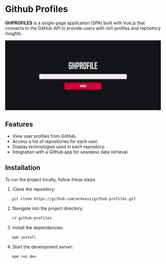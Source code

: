 # **Github Profiles**

**GHPROFILES** is a single-page application (SPA) built with Vue.js that connects to the GitHub API to provide users with rich profiles and repository insights.

![Preview of the app](./public/preview.jpg)

## Features

- View user profiles from GitHub.
- Access a list of repositories for each user.
- Display technologies used in each repository.
- Integration with a GitHub app for seamless data retrieval.

## Installation

To run the project locally, follow these steps:

1. Clone the repository:
```bash
   git clone https://github.com/arkeasz/github-profiles.git
```

2. Navigate into the project directory:
```bash
   cd github-profiles
```

3. Install the dependencies:
```bash
   npm install
```

4. Start the development server:
```bash
   npm run dev
```